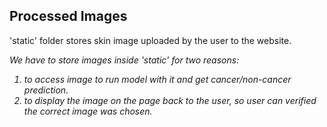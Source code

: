 ## Processed Images

'static' folder stores skin image uploaded by the user to the website. 

<em>
We have to store images inside 'static' for two reasons:
  <ol>
    <li> to access image to run model with it and get cancer/non-cancer prediction. </li>  
    <li> to display the image on the page back to the user, so user can verified the correct image was chosen. </li>  
  </ol>
</em>
